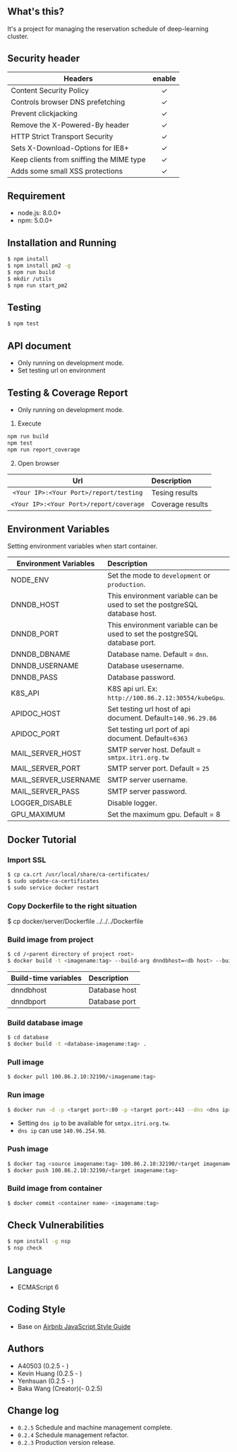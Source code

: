 
## What's this? ##

It's a project for managing the reservation schedule of deep-learning cluster.

## Security header ##

| Headers | enable |
|---|:---:|
| Content Security Policy | ✓ |
| Controls browser DNS prefetching | ✓ |
| Prevent clickjacking | ✓ |
| Remove the X-Powered-By header | ✓ |
| HTTP Strict Transport Security | ✓ |
| Sets X-Download-Options for IE8+ | ✓ |
| Keep clients from sniffing the MIME type | ✓ |
| Adds some small XSS protections | ✓ |

## Requirement ##

* node.js: 8.0.0+
* npm: 5.0.0+

## Installation and Running

```bash
$ npm install
$ npm install pm2 -g
$ npm run build
$ mkdir /utils
$ npm run start_pm2
```

## Testing ##

```bash
$ npm test
```

## API document ##

* Only running on development mode.
* Set testing url on environment

## Testing & Coverage Report ##

* Only running on development mode.
1. Execute
```bash
npm run build
npm test
npm run report_coverage
```
2. Open browser

| Url | Description |
|:----------:|:-------------|
| `<Your IP>:<Your Port>/report/testing` | Tesing results |
| `<Your IP>:<Your Port>/report/coverage` | Coverage results |

## Environment Variables

Setting environment variables when start container.

| Environment Variables | Description |
|----------|:-------------|
| NODE_ENV |  Set the mode to `development` or `production`. |
| DNNDB_HOST | This environment variable can be used to set the postgreSQL database host. |
| DNNDB_PORT | This environment variable can be used to set the postgreSQL database port. | 
| DNNDB_DBNAME | Database name. Default = `dnn`. |
| DNNDB_USERNAME | Database usesername. |
| DNNDB_PASS | Database password. |
| K8S_API | K8S api url. Ex: `http://100.86.2.12:30554/kubeGpu`. |
| APIDOC_HOST | Set testing url host of api document. Default=`140.96.29.86` |
| APIDOC_PORT | Set testing url port of api document. Default=`6363` |
| MAIL_SERVER_HOST | SMTP server host. Default = `smtpx.itri.org.tw` |
| MAIL_SERVER_PORT | SMTP server port. Default = `25` |
| MAIL_SERVER_USERNAME | SMTP server username.|
| MAIL_SERVER_PASS | SMTP server password. |
| LOGGER_DISABLE | Disable logger. |
| GPU_MAXIMUM | Set the maximum gpu. Default = 8 |


## Docker Tutorial ##

### Import SSL ###

```bash
$ cp ca.crt /usr/local/share/ca-certificates/
$ sudo update-ca-certificates
$ sudo service docker restart
```

### Copy Dockerfile to the right situation ###

$ cp docker/server/Dockerfile ../../../Dockerfile

### Build image from project ###

```bash
$ cd /<parent directory of project root>
$ docker build -t <imagename:tag> --build-arg dnndbhost=<db host> --build-arg dnndbport=<db port> .
```

| Build-time variables | Description |
|----------|:-------------|
|dnndbhost|Database host|
|dnndbport|Database port|

### Build database image ###

```bash
$ cd database
$ docker build -t <database-imagename:tag> .
```

### Pull image ###

```bash
$ docker pull 100.86.2.10:32190/<imagename:tag>
```

### Run image ###

```bash
$ docker run -d -p <target port>:80 -p <target port>:443 --dns <dns ip> --name <container name> <imagename:tag>
```
* Setting `dns ip` to be available for `smtpx.itri.org.tw`.
* `dns ip` can use `140.96.254.98`.

### Push image ###

```bash
$ docker tag <source imagename:tag> 100.86.2.10:32190/<target imagename:tag>
$ docker push 100.86.2.10:32190/<target imagename:tag>
```

### Build  image from container ###

```bash
$ docker commit <container name> <imagename:tag>
```

## Check Vulnerabilities ##

```bash
$ npm install -g nsp
$ nsp check
```

## Language ##
* ECMAScript 6

## Coding Style ##
* Base on [Airbnb JavaScript Style Guide](https://github.com/airbnb/javascript)

## Authors ##
* A40503 (0.2.5 - )
* Kevin Huang (0.2.5 - )
* Yenhsuan (0.2.5 - )
* Baka Wang (Creator)(- 0.2.5)

## Change log ##

* `0.2.5` Schedule and machine management complete.
* `0.2.4` Schedule management refactor.
* `0.2.3` Production version release.
